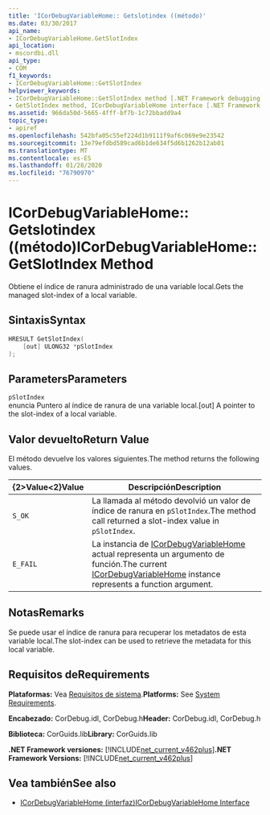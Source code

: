 ```yaml
---
title: 'ICorDebugVariableHome:: Getslotindex ((método)'
ms.date: 03/30/2017
api_name:
- ICorDebugVariableHome.GetSlotIndex
api_location:
- mscordbi.dll
api_type:
- COM
f1_keywords:
- ICorDebugVariableHome::GetSlotIndex
helpviewer_keywords:
- ICorDebugVariableHome::GetSlotIndex method [.NET Framework debugging]
- GetSlotIndex method, ICorDebugVariableHome interface [.NET Framework debugging]
ms.assetid: 966da50d-5665-4fff-bf7b-1c72bbadd9a4
topic_type:
- apiref
ms.openlocfilehash: 542bfa05c55ef224d1b9111f9af6c069e9e23542
ms.sourcegitcommit: 13e79efdbd589cad6b1de634f5d6b1262b12ab01
ms.translationtype: MT
ms.contentlocale: es-ES
ms.lasthandoff: 01/28/2020
ms.locfileid: "76790970"
---
```

# <a name="icordebugvariablehomegetslotindex-method"></a><span data-ttu-id="e3d0b-102">ICorDebugVariableHome:: Getslotindex ((método)</span><span class="sxs-lookup"><span data-stu-id="e3d0b-102">ICorDebugVariableHome::GetSlotIndex Method</span></span>
<span data-ttu-id="e3d0b-103">Obtiene el índice de ranura administrado de una variable local.</span><span class="sxs-lookup"><span data-stu-id="e3d0b-103">Gets the managed slot-index of a local variable.</span></span>  
  
## <a name="syntax"></a><span data-ttu-id="e3d0b-104">Sintaxis</span><span class="sxs-lookup"><span data-stu-id="e3d0b-104">Syntax</span></span>  
  
```cpp  
HRESULT GetSlotIndex(  
    [out] ULONG32 *pSlotIndex  
);  
```  
  
## <a name="parameters"></a><span data-ttu-id="e3d0b-105">Parameters</span><span class="sxs-lookup"><span data-stu-id="e3d0b-105">Parameters</span></span>  
 `pSlotIndex`  
 <span data-ttu-id="e3d0b-106">enuncia Puntero al índice de ranura de una variable local.</span><span class="sxs-lookup"><span data-stu-id="e3d0b-106">[out] A pointer to the slot-index of a local variable.</span></span>  
  
## <a name="return-value"></a><span data-ttu-id="e3d0b-107">Valor devuelto</span><span class="sxs-lookup"><span data-stu-id="e3d0b-107">Return Value</span></span>  
 <span data-ttu-id="e3d0b-108">El método devuelve los valores siguientes.</span><span class="sxs-lookup"><span data-stu-id="e3d0b-108">The method returns the following values.</span></span>  
  
|<span data-ttu-id="e3d0b-109">{2&gt;Value&lt;2}</span><span class="sxs-lookup"><span data-stu-id="e3d0b-109">Value</span></span>|<span data-ttu-id="e3d0b-110">Descripción</span><span class="sxs-lookup"><span data-stu-id="e3d0b-110">Description</span></span>|  
|-----------|-----------------|  
|`S_OK`|<span data-ttu-id="e3d0b-111">La llamada al método devolvió un valor de índice de ranura en `pSlotIndex`.</span><span class="sxs-lookup"><span data-stu-id="e3d0b-111">The method call returned a slot-index value in `pSlotIndex`.</span></span>|  
|`E_FAIL`|<span data-ttu-id="e3d0b-112">La instancia de [ICorDebugVariableHome](icordebugvariablehome-interface.md) actual representa un argumento de función.</span><span class="sxs-lookup"><span data-stu-id="e3d0b-112">The current [ICorDebugVariableHome](icordebugvariablehome-interface.md) instance represents a function argument.</span></span>|  
  
## <a name="remarks"></a><span data-ttu-id="e3d0b-113">Notas</span><span class="sxs-lookup"><span data-stu-id="e3d0b-113">Remarks</span></span>  
 <span data-ttu-id="e3d0b-114">Se puede usar el índice de ranura para recuperar los metadatos de esta variable local.</span><span class="sxs-lookup"><span data-stu-id="e3d0b-114">The slot-index can be used to retrieve the metadata for this local variable.</span></span>  
  
## <a name="requirements"></a><span data-ttu-id="e3d0b-115">Requisitos de</span><span class="sxs-lookup"><span data-stu-id="e3d0b-115">Requirements</span></span>  
 <span data-ttu-id="e3d0b-116">**Plataformas:** Vea [Requisitos de sistema](../../../../docs/framework/get-started/system-requirements.md).</span><span class="sxs-lookup"><span data-stu-id="e3d0b-116">**Platforms:** See [System Requirements](../../../../docs/framework/get-started/system-requirements.md).</span></span>  
  
 <span data-ttu-id="e3d0b-117">**Encabezado:** CorDebug.idl, CorDebug.h</span><span class="sxs-lookup"><span data-stu-id="e3d0b-117">**Header:** CorDebug.idl, CorDebug.h</span></span>  
  
 <span data-ttu-id="e3d0b-118">**Biblioteca:** CorGuids.lib</span><span class="sxs-lookup"><span data-stu-id="e3d0b-118">**Library:** CorGuids.lib</span></span>  
  
 <span data-ttu-id="e3d0b-119">**.NET Framework versiones:** [!INCLUDE[net_current_v462plus](../../../../includes/net-current-v462plus-md.md)]</span><span class="sxs-lookup"><span data-stu-id="e3d0b-119">**.NET Framework Versions:** [!INCLUDE[net_current_v462plus](../../../../includes/net-current-v462plus-md.md)]</span></span>  
  
## <a name="see-also"></a><span data-ttu-id="e3d0b-120">Vea también</span><span class="sxs-lookup"><span data-stu-id="e3d0b-120">See also</span></span>

- [<span data-ttu-id="e3d0b-121">ICorDebugVariableHome (interfaz)</span><span class="sxs-lookup"><span data-stu-id="e3d0b-121">ICorDebugVariableHome Interface</span></span>](icordebugvariablehome-interface.md)
